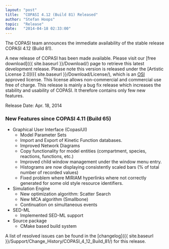 ```yaml
---
layout: "post"
title:  "COPASI 4.12 (Build 81) Released"
author: "Stefan Hoops"
topic:  "Release"
date:   "2014-04-18 02:33:00"
---
```


The COPASI team announces the immediate availability of the stable
release COPASI 4.12 (Build 81).

A new release of COPASI has been made available.  Please
visit our [free download]({{ site.baseurl }}/Download/)
page to retrieve this latest development release. Please
note this version is released under the 
[Artistic License 2.0]({{ site.baseurl }}/Download/License/), 
which is an [OSI](http://www.opensource.org/) approved license. This
license allows non-commercial and commercial use free of charge. This release
is mainly a bug fix release which increases the stability and
usability of COPASI. It therefore contains only few new features.

Release Date: Apr. 18, 2014 

### New Features since COPASI 4.11 (Build 65)

* Graphical User Interface (CopasiUI)
  * Model Parameter Sets
  * Import and Export of Kinetic Function databases.
  * Improved Network Diagrams
  * Copy functionality for model entities (compartment, species, reactions, functions, etc.)
  * Improved child window management under the window menu entry.
  * Histograms are now displaying consistently scaled bars (% of total number of recorded values)
  * Fixed problem where MIRIAM hyperlinks where not correctly generated for some old style resource identifiers.
* Simulation Engine
  * New optimization algorithm: Scatter Search  
  * New MCA algorithm (Smallbone)
  * Continuation on simultaneous events
* SED-ML
  * Implemented SED-ML support
* Source package
  * CMake based build system 

A list of resolved issues can be found in the
[changelog]({{ site.baseurl }}/Support/Change_History/COPASI_4_12_Build_81/)
for this release. 
